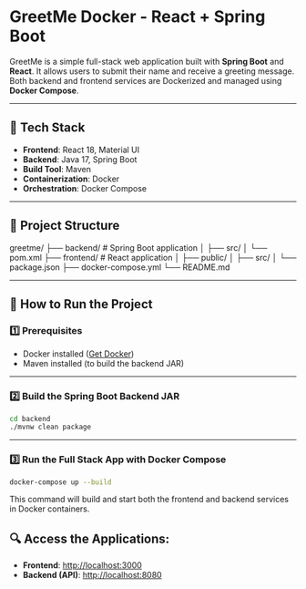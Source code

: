 
# GreetMe Docker - React + Spring Boot

GreetMe is a simple full-stack web application built with **Spring Boot** and **React**. It allows users to submit their name and receive a greeting message.
Both backend and frontend services are Dockerized and managed using **Docker Compose**.

---

## 🧰 Tech Stack

- **Frontend**: React 18, Material UI
- **Backend**: Java 17, Spring Boot
- **Build Tool**: Maven
- **Containerization**: Docker
- **Orchestration**: Docker Compose

---

## 📁 Project Structure

greetme/
├── backend/           # Spring Boot application
│   ├── src/
│   └── pom.xml
├── frontend/          # React application
│   ├── public/
│   ├── src/
│   └── package.json
├── docker-compose.yml
└── README.md


---

## 🚀 How to Run the Project

### 1️⃣ Prerequisites

- Docker installed ([Get Docker](https://docs.docker.com/get-docker/))
- Maven installed (to build the backend JAR)

---

### 2️⃣ Build the Spring Boot Backend JAR

```bash
cd backend
./mvnw clean package
```
---

### 3️⃣ Run the Full Stack App with Docker Compose

```bash
docker-compose up --build
```

This command will build and start both the frontend and backend services in Docker containers.

## 🔍 Access the Applications:
- **Frontend**: [http://localhost:3000](http://localhost:3000)
- **Backend (API)**: [http://localhost:8080](http://localhost:8080)